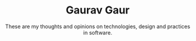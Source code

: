 <div align="center">

# Gaurav Gaur

These are my thoughts and opinions on technologies, design and practices in software.
</div>